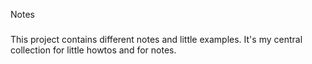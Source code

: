 Notes
#####

This project contains different notes and little examples. It's my central collection for
little howtos and for notes.
